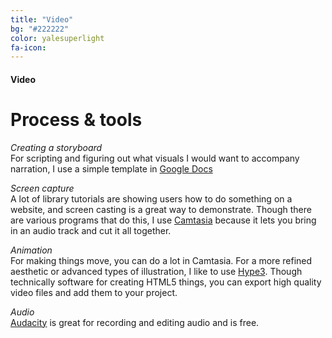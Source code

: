 ```yaml
---
title: "Video"
bg: "#222222"
color: yalesuperlight
fa-icon: 
---
```


#### Video

# Process &amp; tools

*Creating a storyboard*<BR>
For scripting and figuring out what visuals I would want to accompany narration, I use a simple template in [Google Docs](https://docs.google.com/document/d/1nmHfOMS1tLx0wxdH7pJGQiC9abbVBvAQHB3hOhjWnWk/edit?usp=sharing)

*Screen capture*<BR>
A lot of library tutorials are showing users how to do something on a website, and screen casting is a great way to demonstrate. Though there are various programs that do this, I use [Camtasia](https://www.techsmith.com/video-editor.html) because it lets you bring in an audio track and cut it all together. 

*Animation*<BR>
For making things move, you can do a lot in Camtasia. For a more refined aesthetic or advanced types of illustration, I like to use [Hype3](https://tumult.com/hype/). Though technically software for creating HTML5 things, you can export high quality video files and add them to your project. 

*Audio*<BR>
[Audacity](http://www.audacityteam.org/download/) is great for recording and editing audio and is free. 

